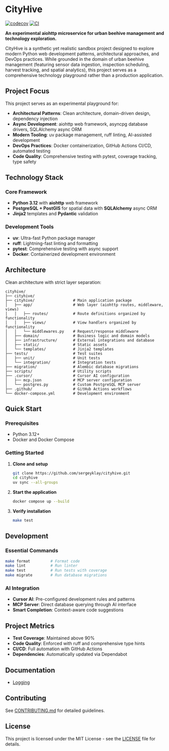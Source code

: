 # CityHive

[![codecov](https://codecov.io/gh/sergeyklay/cityhive/graph/badge.svg?token=aXIi7iNGl3)](https://codecov.io/gh/sergeyklay/cityhive)
[![CI](https://github.com/sergeyklay/cityhive/actions/workflows/ci.yml/badge.svg)](https://github.com/sergeyklay/cityhive/actions/workflows/ci.yml)

**An experimental aiohttp microservice for urban beehive management and technology exploration.**

CityHive is a synthetic yet realistic sandbox project designed to explore modern Python web development patterns, architectural approaches, and DevOps practices. While grounded in the domain of urban beehive management (featuring sensor data ingestion, inspection scheduling, harvest tracking, and spatial analytics), this project serves as a comprehensive technology playground rather than a production application.

## Project Focus

This project serves as an experimental playground for:

- **Architectural Patterns**: Clean architecture, domain-driven design, dependency injection
- **Async Development**: aiohttp web framework, asyncpg database drivers, SQLAlchemy async ORM
- **Modern Tooling**: uv package management, ruff linting, AI-assisted development
- **DevOps Practices**: Docker containerization, GitHub Actions CI/CD, automated testing
- **Code Quality**: Comprehensive testing with pytest, coverage tracking, type safety

## Technology Stack

### Core Framework
- **Python 3.12** with **aiohttp** web framework
- **PostgreSQL + PostGIS** for spatial data with **SQLAlchemy** async ORM
- **Jinja2** templates and **Pydantic** validation

### Development Tools
- **uv**: Ultra-fast Python package manager
- **ruff**: Lightning-fast linting and formatting
- **pytest**: Comprehensive testing with async support
- **Docker**: Containerized development environment

## Architecture

Clean architecture with strict layer separation:

```
cityhive/
├── cityhive/
├── cityhive/                 # Main application package
│   ├── app/                  # Web layer (aiohttp routes, middleware, views)
│   │   ├── routes/           # Route definitions organized by functionality
│   │   ├── views/            # View handlers organized by functionality
│   │   └── middlewares.py    # Request/response middleware
│   ├── domain/               # Business logic and domain models
│   ├── infrastructure/       # External integrations and database
│   ├── static/               # Static assets
│   └── templates/            # Jinja2 templates
├── tests/                    # Test suites
│   ├── unit/                 # Unit tests
│   └── integration/          # Integration tests
├── migration/                # Alembic database migrations
├── scripts/                  # Utility scripts
├── .cursor/                  # Cursor AI configuration
│   ├── mcp.json              # MCP server configuration
│   └── postgres.py           # Custom PostgreSQL MCP server
├── .github/                  # GitHub Actions workflows
└── docker-compose.yml        # Development environment
```

## Quick Start

### Prerequisites
- Python 3.12+
- Docker and Docker Compose

### Getting Started

1. **Clone and setup**
   ```bash
   git clone https://github.com/sergeyklay/cityhive.git
   cd cityhive
   uv sync --all-groups
   ```

2. **Start the application**
   ```bash
   docker compose up --build
   ```

3. **Verify installation**
   ```bash
   make test
   ```

## Development

### Essential Commands
```bash
make format         # Format code
make lint           # Run linter
make test           # Run tests with coverage
make migrate        # Run database migrations
```

### AI Integration
- **Cursor AI**: Pre-configured development rules and patterns
- **MCP Server**: Direct database querying through AI interface
- **Smart Completion**: Context-aware code suggestions

## Project Metrics

- **Test Coverage**: Maintained above 90%
- **Code Quality**: Enforced with ruff and comprehensive type hints
- **CI/CD**: Full automation with GitHub Actions
- **Dependencies**: Automatically updated via Dependabot

## Documentation

- [Logging](./docs/logging.md)

## Contributing

See [CONTRIBUTING.md](CONTRIBUTING.md) for detailed guidelines.

## License

This project is licensed under the MIT License - see the [LICENSE](LICENSE) file for details.
